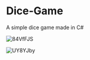 # Dice-Game
A simple dice game made in C#

![84VfFJS](https://github.com/PaulJur/Dice-Game/assets/97526083/f0fb1b83-7b90-43c6-8e9d-62ccd76b6f88)

![UY8YJby](https://github.com/PaulJur/Dice-Game/assets/97526083/fa655381-3d62-4953-8025-f6d16ed7036b)


